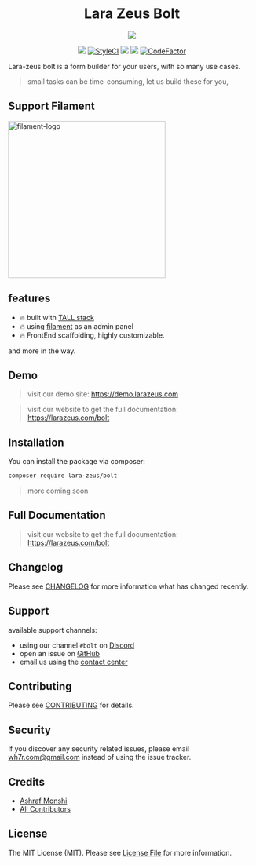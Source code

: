 <h1 align="center">Lara Zeus Bolt</h1>

<p align="center">
<a href="https://larazeus.com"><img src="https://larazeus.com/images/bolt-banner.png" /></a>
</p>

<p align="center">
<a href="https://packagist.org/packages/lara-zeus/bolt"><img src="https://img.shields.io/packagist/v/lara-zeus/bolt?style=flat-square" /></a>
<a href="https://github.styleci.io/repos/475187095?branch=main"><img src="https://github.styleci.io/repos/438676758/shield?branch=main" alt="StyleCI"></a>
<a href="https://packagist.org/packages/lara-zeus/bolt"><img src="https://img.shields.io/packagist/dt/lara-zeus/bolt?style=flat-square" /></a>
<a href="https://github.com/lara-zeus/bolt"><img src="https://img.shields.io/github/stars/lara-zeus/bolt?style=flat-square" /></a>
<a href="https://www.codefactor.io/repository/github/lara-zeus/bolt"><img src="https://www.codefactor.io/repository/github/lara-zeus/bolt/badge" alt="CodeFactor" /></a>
</p>

Lara-zeus bolt is a form builder for your users, with so many use cases.
>small tasks can be time-consuming, let us build these for you,

## Support Filament

<a href="https://github.com/sponsors/danharrin">
<img width="320" alt="filament-logo" src="https://filamentadmin.com/images/sponsor-banner.jpg">
</a>

## features
- 🔥 built with [TALL stack](https://tallstack.dev/)
- 🔥 using [filament](https://filamentadmin.com) as an admin panel
- 🔥 FrontEnd scaffolding, highly customizable.


and more in the way.

## Demo

> visit our demo site: https://demo.larazeus.com

> visit our website to get the full documentation: https://larazeus.com/bolt

## Installation

You can install the package via composer:

```bash
composer require lara-zeus/bolt
```

> more coming soon

## Full Documentation

> visit our website to get the full documentation: https://larazeus.com/bolt

## Changelog

Please see [CHANGELOG](CHANGELOG.md) for more information what has changed recently.

## Support
available support channels:
* using our channel `#bolt` on [Discord](https://filamentphp.com/discord)
* open an issue on [GitHub](https://github.com/lara-zeus/bolt/issues)
* email us using the [contact center](https://atm-code.com/contact-us/lara-zeus)

## Contributing

Please see [CONTRIBUTING](CONTRIBUTING.md) for details.

## Security

If you discover any security related issues, please email wh7r.com@gmail.com instead of using the issue tracker.

## Credits

-   [Ashraf Monshi](https://github.com/atmonshi)
-   [All Contributors](../../contributors)

## License

The MIT License (MIT). Please see [License File](LICENSE.md) for more information.
